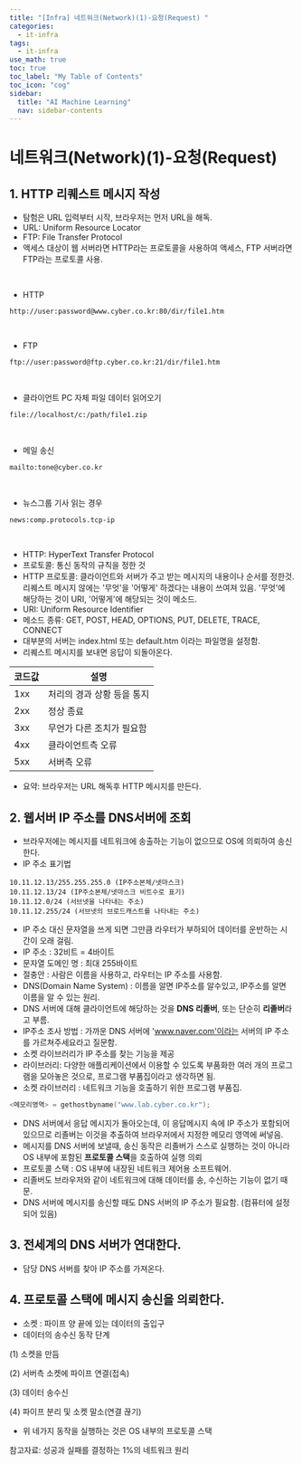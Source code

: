 ```yaml
---
title: "[Infra] 네트워크(Network)(1)-요청(Request) " 
categories:
  - it-infra
tags:
  - it-infra
use_math: true
toc: true
toc_label: "My Table of Contents"
toc_icon: "cog"
sidebar:
  title: "AI Machine Learning"
  nav: sidebar-contents
---
```


# 네트워크(Network)(1)-요청(Request)


## 1. HTTP 리퀘스트 메시지 작성

* 탐험은 URL 입력부터 시작, 브라우저는 먼저 URL을 해독. 
* URL: Uniform Resource Locator
* FTP: File Transfer Protocol
* 액세스 대상이 웹 서버라면 HTTP라는 프로토콜을 사용하여 액세스, FTP 서버라면 FTP라는 프로토콜 사용.
<br />

* HTTP <br />
```
http://user:password@www.cyber.co.kr:80/dir/file1.htm
```
<br />

* FTP <br />
```
ftp://user:password@ftp.cyber.co.kr:21/dir/file1.htm
```
<br />

* 클라이언트 PC 자체 파일 데이터 읽어오기 <br />
```
file://localhost/c:/path/file1.zip
```
<br />

* 메일 송신 <br />
```
mailto:tone@cyber.co.kr
```
<br />

* 뉴스그룹 기사 읽는 경우 <br />
```
news:comp.protocols.tcp-ip
```
<br />


* HTTP: HyperText Transfer Protocol
* 프로토콜: 통신 동작의 규칙을 정한 것
* HTTP 프로토콜: 클라이언트와 서버가 주고 받는 메시지의 내용이나 순서를 정한것. 
리퀘스트 메시지 않에는 '무엇'을 '어떻게' 하겠다는 내용이 쓰여져 있음. 
'무엇'에 해당하는 것이 URI, '어떻게'에 해당되는 것이 메소드.
* URI: Uniform Resource Identifier 
* 메소드 종류: GET, POST, HEAD, OPTIONS, PUT, DELETE, TRACE, CONNECT 
* 대부분의 서버는 index.html 또는 default.htm 이라는 파일명을 설정함. 
* 리퀘스트 메시지를 보내면 응답이 되돌아온다.

코드값 | 설명
-------|-----
1xx | 처리의 경과 상황 등을 통지
2xx | 정상 종료
3xx | 무언가 다른 조치가 필요함
4xx | 클라이언트측 오류
5xx | 서버측 오류

* 요약: 브라우저는 URL 해독후 HTTP 메시지를 만든다.

## 2. 웹서버 IP 주소를 DNS서버에 조회

* 브라우저에는 메시지를 네트워크에 송출하는 기능이 없으므로 OS에 의뢰하여 송신한다. 
* IP 주소 표기법

```
10.11.12.13/255.255.255.0 (IP주소본체/넷마스크)
10.11.12.13/24 (IP주소본체/넷마스크 비트수로 표기)
10.11.12.0/24 (서브넷을 나타내는 주소)
10.11.12.255/24 (서브넷의 브로드캐스트를 나타내는 주소) 
```
* IP 주소 대신 문자열을 쓰게 되면 그만큼 라우터가 부하되어 데이터를 운반하는 시간이 오래 걸림.
* IP 주소 : 32비트 = 4바이트
* 문자열 도메인 명 : 최대 255바이트
* 절충안 : 사람은 이름을 사용하고, 라우터는 IP 주소를 사용함.
* DNS(Domain Name System) : 이름을 알면 IP주소를 알수있고, IP주소를 알면 이름을 알 수 있는 원리.
* DNS 서버에 대해 클라이언트에 해당하는 것을 **DNS 리졸버**, 또는 단순히 **리졸버**라고 부름.
* IP주소 조사 방법 : 가까운 DNS 서버에 'www.naver.com'이라는 서버의 IP 주소를 가르쳐주세요라고 질문함.
* 소켓 라이브러리가 IP 주소를 찾는 기능을 제공 
* 라이브러리: 다양한 애플리케이션에서 이용할 수 있도록 부품화한 여러 개의 프로그램을 모아놓은 것으로, 
프로그램 부품집이라고 생각하면 됨. 
* 소켓 라이브러리 : 네트워크 기능을 호출하기 위한 프로그램 부품집.

```c
<메모리영역> = gethostbyname("www.lab.cyber.co.kr");
```

* DNS 서버에서 응답 메시지가 돌아오는데, 이 응답메시지 속에 IP 주소가 포함되어 있으므로 
리졸버는 이것을 추출하여 브라우저에서 지정한 메모리 영역에 써넣음.
* 메시지를 DNS 서버에 보낼때, 송신 동작은 리졸버가 스스로 실행하는 것이 아니라 OS 내부에 포함된 
**프로토콜 스택**을 호출하여 실행 의뢰
* 프로토콜 스택 : OS 내부에 내장된 네트워크 제어용 소프트웨어.
* 리졸버도 브라우저와 같이 네트워크에 대해 데이터를 송, 수신하는 기능이 없기 때문.
* DNS 서버에 메시지를 송신할 때도 DNS 서버의 IP 주소가 필요함. (컴퓨터에 설정되어 있음) 

## 3. 전세계의 DNS 서버가 연대한다. 
* 담당 DNS 서버를 찾아 IP 주소를 가져온다.

## 4. 프로토콜 스택에 메시지 송신을 의뢰한다.

* 소켓 : 파이프 양 끝에 있는 데이터의 출입구
* 데이터의 송수신 동작 단계

(1) 소켓을 만듬

(2) 서버측 소켓에 파이프 연결(접속)

(3) 데이터 송수신

(4) 파이프 분리 및 소켓 말소(연결 끊기) 

* 위 네가지 동작을 실행하는 것은 OS 내부의 프로토콜 스택 

참고자료: 성공과 실패를 결정하는 1%의 네트워크 원리

